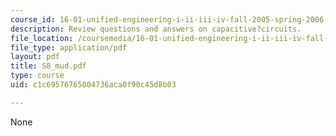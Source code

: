 ```yaml
---
course_id: 16-01-unified-engineering-i-ii-iii-iv-fall-2005-spring-2006
description: Review questions and answers on capacitive?circuits.
file_location: /coursemedia/16-01-unified-engineering-i-ii-iii-iv-fall-2005-spring-2006/c1c69576765004736aca0f90c45d8b03_S8_mud.pdf
file_type: application/pdf
layout: pdf
title: S8_mud.pdf
type: course
uid: c1c69576765004736aca0f90c45d8b03

---
```

None